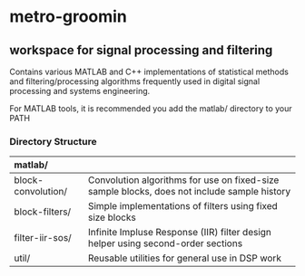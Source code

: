 # metro-groomin
## workspace for signal processing and filtering

Contains various MATLAB and C++ implementations of statistical methods and filtering/processing algorithms frequently used in digital signal processing and systems engineering.

For MATLAB tools, it is recommended you add the matlab/ directory to your PATH

### Directory Structure
| matlab/                |                                                                                             |
|:---------------------- |:--------------------------------------------------------------------------------------------| 
| block-convolution/     | Convolution algorithms for use on fixed-size sample blocks, does not include sample history |
| block-filters/         | Simple implementations of filters using fixed size blocks                                   |
| filter-iir-sos/        | Infinite Impluse Response (IIR) filter design helper using second-order sections            |
| util/                  | Reusable utilities for general use in DSP work                                              |
